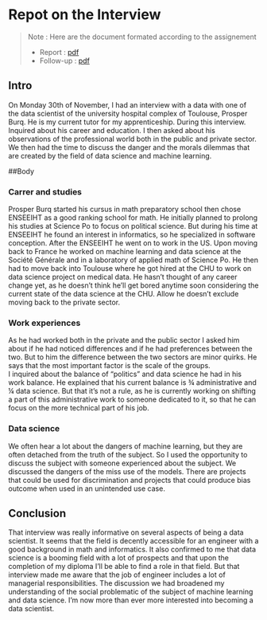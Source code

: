# Repot on the Interview 

> Note : Here are the document formated according to the assignement
> - Report : [pdf](compte-rendu.pdf) 
> - Follow-up : [pdf](followup.pdf) 

## Intro
On Monday 30th of November, I had an interview with a data with one of the data scientist of the university hospital complex of Toulouse, Prosper Burq. He is my current tutor for my apprenticeship. During this interview. Inquired about his career and education. I then asked about his observations of the professional world both in the public and private sector. We then had the time to discuss the danger and the morals dilemmas that are created by the field of data science and machine learning.

##Body

### Carrer and studies
Prosper Burq started his cursus in math preparatory school then chose ENSEEIHT as a good ranking school for math. He initially planned to prolong his studies at Science Po to focus on political science. But during his time at ENSEEIHT he found an interest in informatics, so he specialized in software conception. After the ENSEEIHT he went on to work in the US. Upon moving back to  France he worked on machine learning and data science at the Société Générale and in a laboratory of applied math of Science Po. He then had to move back into Toulouse where he got hired at the CHU to work on data science project on medical data. He hasn’t thought of any career change yet, as he doesn’t think he’ll get bored anytime soon considering the current state of the data science at the CHU. Allow he doesn’t exclude moving back to the private sector.

### Work experiences
As he had worked both in the private and the public sector I asked him about if he had noticed differences and if he had preferences between the two. But to him the difference between the two sectors are minor quirks. He says that the most important factor is the scale of the groups.  
I inquired about the balance of “politics” and data science he had in his work balance. He explained that his current balance is ¾ administrative and ¼ data science. But that it’s not a rule, as he is currently working on shifting a part of this administrative work to someone dedicated to it, so that he can focus on the more technical part of his job.

### Data science 
We often hear a lot about the dangers of machine learning, but they are often detached from the truth of the subject. So I used the opportunity to discuss the subject with someone experienced about the subject. We discussed the dangers of the miss use of the models. There are projects that could be used for discrimination and projects that could produce bias outcome when used in an unintended use case. 

## Conclusion
That interview was really informative on several aspects of being a data scientist. It seems that the field is decently accessible for an engineer with a good background  in math and informatics. It also confirmed to me that data science is a booming field with a lot of prospects and that upon the completion of my diploma I’ll be able to find a role in that field. But that interview made me aware that the job of engineer includes a lot of managerial responsibilities. The discussion we had broadened my understanding of the social problematic of the subject of machine learning and data science. I’m now more than ever more interested into becoming a data scientist.
